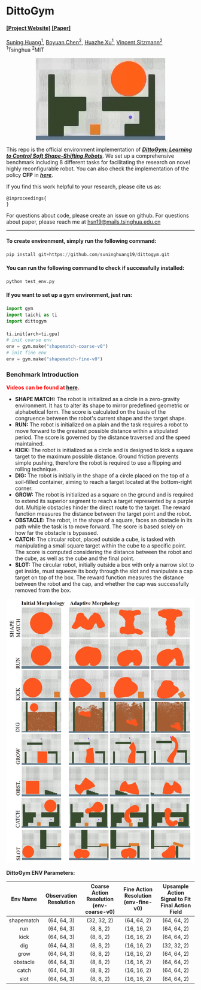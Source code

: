 # DittoGym

#### [[Project Website]](https://dittogym.github.io/) [[Paper]](./paper/Ditto_Learning_to_Control_Soft_Shape_Shifting_Robots)

[Suning Huang<sup>1</sup>](https://suninghuang19.github.io/), [Boyuan Chen<sup>2</sup>](https://boyuan.space/), [Huazhe Xu<sup>1</sup>](http://hxu.rocks//), [Vincent Sitzmann<sup>2</sup>](https://www.vincentsitzmann.com/) <br/>
<sup>1</sup>Tsinghua <sup>2</sup>MIT </br>

<p align="center">   <img src="./teaser/catch.gif" alt="M" style="display: inline-block;" /> </p>

This repo is the official environment implementation of ***[DittoGym: Learning to Control Soft Shape-Shifting Robots](https://dittogym.github.io/)***. We set up a comprehensive benchmark including 8 different tasks for facilitating the research on novel highly reconfigurable robot. You can also check the implementation of the policy **CFP** in ***[here](https://github.com/suninghuang19/cfp)***.

If you find this work helpful to your research, please cite us as:

```
@inproceedings{
}
```

For questions about code, please create an issue on github. For questions about paper, please reach me at hsn19@mails.tsinghua.edu.cn

*****

#### To create environment, simply run the following command:

```python
pip install git+https://github.com/suninghuang19/dittogym.git
```

#### You can run the following command to check if successfully installed:

```python
python test_env.py
```

#### If you want to set up a gym environment, just run:

```python
import gym
import taichi as ti
import dittogym

ti.init(arch=ti.gpu)
# init coarse env
env = gym.make("shapematch-coarse-v0")
# init fine env
env = gym.make("shapematch-fine-v0")
```



### Benchmark Introduction

**<font color=red>Videos can be found at [here](https://dittogym.github.io/).</font>**

- **SHAPE MATCH:** The robot is initialized as a circle in a zero-gravity environment. It has to alter its shape to mirror predefined geometric or alphabetical form. The score is calculated on the basis of the congruence between the robot's current shape and the target shape.
- **RUN:** The robot is initialized on a plain and the task requires a robot to move forward to the greatest possible distance within a stipulated period. The score is governed by the distance traversed and the speed maintained.
- **KICK:** The robot is initialized as a circle and is designed to kick a square target to the maximum possible distance. Ground friction prevents simple pushing, therefore the robot is required to use a flipping and rolling technique.
- **DIG:** The robot is initially in the shape of a circle placed on the top of a soil-filled container, aiming to reach a target located at the bottom-right corner.
- **GROW:** The robot is initialized as a square on the ground and is required to extend its superior segment to reach a target represented by a purple dot. Multiple obstacles hinder the direct route to the target. The reward function measures the distance between the target point and the robot.
- **OBSTACLE:** The robot, in the shape of a square, faces an obstacle in its path while the task is to move forward. The score is based solely on how far the obstacle is bypassed.
- **CATCH:** The circular robot, placed outside a cube, is tasked with manipulating a small square target within the cube to a specific point. The score is computed considering the distance between the robot and the cube, as well as the cube and the final point.
- **SLOT:** The circular robot, initially outside a box with only a narrow slot to get inside, must squeeze its body through the slot and manipulate a cap target on top of the box. The reward function measures the distance between the robot and the cap, and whether the cap was successfully removed from the box.

![](./teaser/teaser.png)

**DittoGym ENV Parameters:**

|  Env Name  | Observation Resolution | Coarse Action Resolution (env-coarse-v0) | Fine Action Resolution (env-fine-v0) | Upsample Action Signal to Fit Final Action Field |
| :--------: | :--------------------: | :--------------------------------------: | :----------------------------------: | :----------------------------------------------: |
| shapematch |      (64, 64, 3)       |               (32, 32, 2)                |             (64, 64, 2)              |                   (64, 64, 2)                    |
|    run     |      (64, 64, 3)       |                (8, 8, 2)                 |             (16, 16, 2)              |                   (64, 64, 2)                    |
|    kick    |      (64, 64, 3)       |                (8, 8, 2)                 |             (16, 16, 2)              |                   (64, 64, 2)                    |
|    dig     |      (64, 64, 3)       |                (8, 8, 2)                 |             (16, 16, 2)              |                   (32, 32, 2)                    |
|    grow    |      (64, 64, 3)       |                (8, 8, 2)                 |             (16, 16, 2)              |                   (64, 64, 2)                    |
|  obstacle  |      (64, 64, 3)       |                (8, 8, 2)                 |             (16, 16, 2)              |                   (64, 64, 2)                    |
|   catch    |      (64, 64, 3)       |                (8, 8, 2)                 |             (16, 16, 2)              |                   (64, 64, 2)                    |
|    slot    |      (64, 64, 3)       |                (8, 8, 2)                 |             (16, 16, 2)              |                   (64, 64, 2)                    |
